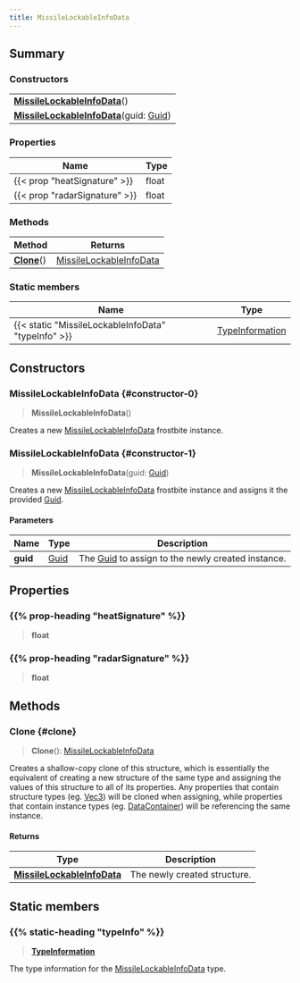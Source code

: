 ```yaml
---
title: MissileLockableInfoData
---
```


## Summary

### Constructors

|  |
| --- |
| **[MissileLockableInfoData](#constructor-0)**() |
| **[MissileLockableInfoData](#constructor-1)**(guid: [Guid](/vext/ref/shared/type/guid)) |

### Properties

| Name | Type |
| ---- | ---- |
| {{< prop "heatSignature" >}} | float |
| {{< prop "radarSignature" >}} | float |

### Methods

| Method | Returns |
| ------ | ------- |
| **[Clone](#clone)**() | [MissileLockableInfoData](/vext/ref/fb/missilelockableinfodata) |

### Static members

| Name | Type |
| ---- | ---- |
| {{< static "MissileLockableInfoData" "typeInfo" >}} | [TypeInformation](/vext/ref/shared/type/typeinformation) |

## Constructors

### MissileLockableInfoData {#constructor-0}

> **MissileLockableInfoData**()

Creates a new [MissileLockableInfoData](/vext/ref/fb/missilelockableinfodata) frostbite instance.

### MissileLockableInfoData {#constructor-1}

> **MissileLockableInfoData**(guid: [Guid](/vext/ref/shared/type/guid))

Creates a new [MissileLockableInfoData](/vext/ref/fb/missilelockableinfodata) frostbite instance and assigns it the provided [Guid](/vext/ref/shared/type/guid).

#### Parameters

| Name | Type | Description |
| ---- | ---- | ----------- |
| **guid** | [Guid](/vext/ref/shared/type/guid) | The [Guid](/vext/ref/shared/type/guid) to assign to the newly created instance. |

## Properties

### {{% prop-heading "heatSignature" %}}

> **float**

### {{% prop-heading "radarSignature" %}}

> **float**

## Methods

### Clone {#clone}

> **Clone**(): [MissileLockableInfoData](/vext/ref/fb/missilelockableinfodata)

Creates a shallow-copy clone of this structure, which is essentially the equivalent of creating a new structure of the same type and assigning the values of this structure to all of its properties. Any properties that contain structure types (eg. [Vec3](/vext/ref/shared/type/vec3)) will be cloned when assigning, while properties that contain instance types (eg. [DataContainer](/vext/ref/shared/type/datacontainer)) will be referencing the same instance.

#### Returns

| Type | Description |
| ---- | ----------- |
| **[MissileLockableInfoData](/vext/ref/fb/missilelockableinfodata)** | The newly created structure. |

## Static members

### {{% static-heading "typeInfo" %}}

> **[TypeInformation](/vext/ref/shared/type/typeinformation)**

The type information for the [MissileLockableInfoData](/vext/ref/fb/missilelockableinfodata) type.

